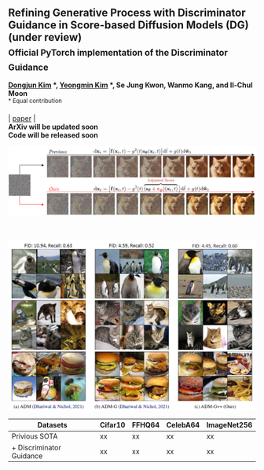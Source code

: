 ## Refining Generative Process with Discriminator Guidance in Score-based Diffusion Models (DG) (under review) <br><sub>Official PyTorch implementation of the Discriminator Guidance </sub>
**[Dongjun Kim](https://github.com/Kim-Dongjun) \*, [Yeongmin Kim](https://github.com/alsdudrla10) \*, Se Jung Kwon, Wanmo Kang, and Il-Chul Moon**   
<sup> * Equal contribution </sup> <br>

| [paper](https://arxiv.org/abs/2211.17091) |  <br>
**ArXiv will be updated soon** <br>
**Code will be released soon** <br>

![Teaser image](./figures/Figure1_v2.PNG)

<br>

![Teaser image](./figures/Figure2.PNG)

|  Datasets   | Cifar10  |      FFHQ64     |    CelebA64   |   ImageNet256   |
| ------------ |-------------- | ------------- | ------------- | ------------- |
|    Privious SOTA      |     xx     |     xx     |     xx     |     xx     |
|    + Discriminator Guidance       |     xx     |     xx     |     xx     |     xx     |

